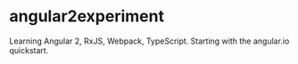 # angular2experiment

Learning Angular 2, RxJS, Webpack, TypeScript. Starting with the angular.io quickstart.
